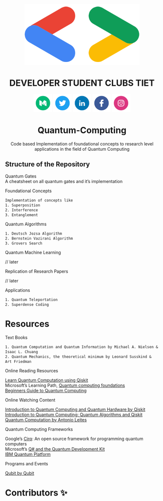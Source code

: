 <div align = "center">

<img height=200px src= "https://github.com/developer-student-club-thapar/officialWebsite/blob/master/src/assets/dsc_logo.png">

<h1>DEVELOPER STUDENT CLUBS TIET</h1>

<a href="https://medium.com/developer-student-clubs-tiet"><img src="https://github.com/aritraroy/social-icons/blob/master/medium-icon.png?raw=true" width="60"></a>
<a href="https://twitter.com/dsctiet"><img src="https://github.com/aritraroy/social-icons/blob/master/twitter-icon.png?raw=true" width="60"></a>
<a href="https://www.linkedin.com/company/developer-student-club-thapar"><img src="https://github.com/aritraroy/social-icons/blob/master/linkedin-icon.png?raw=true" width="60"></a>
<a href="https://facebook.com/dscthapar"><img src="https://github.com/aritraroy/social-icons/blob/master/facebook-icon.png?raw=true" width="60"></a>
<a href="https://instagram.com/dsc.tiet"><img src="https://github.com/aritraroy/social-icons/blob/master/instagram-icon.png?raw=true" width="60"></a>

# Quantum-Computing
Code based Implementation of foundational concepts to research level applications in the field of Quantum Computing

</div>

## Structure of the Repository


Quantum Gates
<br>
A cheatsheet on all quantum gates and it’s implementation

Foundational Concepts

    Implementation of concepts like
    1. Superposition
    2. Interference
    3. Entanglement

Quantum Algorithms

    1. Deutsch Jozsa Algorithm
    2. Bernstein Vazirani Algorithm
    3. Grovers Search

Quantum Machine Learning

// later

Replication of Research Papers

// later

Applications

    1. Quantum Teleportation
    2. Superdense Coding

# Resources

Text Books

    1. Quantum Computation and Quantum Information by Michael A. Nielsen & Isaac L. Chuang
    2. Quantum Mechanics, the theoretical minimum by Leonard Susskind & Art Friedman


Online Reading Resources

[Learn Quantum Computation using Qiskit](https://qiskit.org/textbook/preface.html)
<br>
Microsoft’s Learning Path, [Quantum computing foundations](https://docs.microsoft.com/en-us/learn/paths/quantum-computing-fundamentals/)
<br>
[Beginners Guide to Quantum Computing](https://medium.com/@qcgiitr/beginners-guide-to-quantum-computing-f9059a4ac9a)


Online Watching Content

[Introduction to Quantum Computing and Quantum Hardware by Qiskit](https://www.youtube.com/watch?v=Rs2TzarBX5I&list=PLOFEBzvs-VvrXTMy5Y2IqmSaUjfnhvBHR)
<br>
[Introduction to Quantum Computing: Quantum Algorithms and Qiskit](https://onlinecourses.nptel.ac.in/noc21_cs103/preview)
<br>
[Quantum Computation by Antonio Leites](https://www.youtube.com/watch?v=Z1uoz_8dLH0&list=PL74Rel4IAsETUwZS_Se_P-fSEyEVQwni7)


Quantum Computing Frameworks

Google’s [Cirq](https://quantumai.google/cirq): An open source framework for programming quantum computers
<br>
Microsoft’s [Q# and the Quantum Development Kit](https://azure.microsoft.com/en-in/resources/development-kit/quantum-computing/#overview)
<br>
[IBM Quantum Platform](https://www.ibm.com/quantum-computing/)

Programs and Events

[Qubit by Qubit](https://www.qubitbyqubit.org/about)



# Contributors ✨

<!-- Thanks goes to these wonderful people ([emoji key](https://allcontributors.org/docs/en/emoji-key)): -->

<!-- ALL-CONTRIBUTORS-LIST:START - Do not remove or modify this section -->
<!-- prettier-ignore-start -->
<!-- markdownlint-disable -->
<!-- <table>
  <tr>
    <td align="center"><a href="https://www.linkedin.com/in/parth-shah-97911416a/"><img src="https://avatars0.githubusercontent.com/u/43181887?v=4" width="100px;" alt=""/><br /><sub><b>Sanya Nanda</b></sub></a><br /><a href="https://github.com/developer-student-club-thapar/buying_selling_devops/commits?author=parthsujalshah" title="Code">💻</a></td>
</table> -->

<!-- markdownlint-enable -->
<!-- prettier-ignore-end -->
<!-- ALL-CONTRIBUTORS-LIST:END -->
<!-- 
This project follows the [all-contributors](https://github.com/all-contributors/all-contributors) specification. Contributions of any kind welcome! -->
